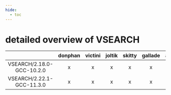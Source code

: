 ```yaml
---
hide:
  - toc
---
```


detailed overview of VSEARCH
============================

| |donphan|victini|joltik|skitty|gallade|accelgor|swalot|doduo|
| :---: | :---: | :---: | :---: | :---: | :---: | :---: | :---: | :---: |
|VSEARCH/2.18.0-GCC-10.2.0|x|x|x|x|x|-|x|x|
|VSEARCH/2.22.1-GCC-11.3.0|x|x|x|x|x|x|x|x|
